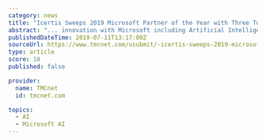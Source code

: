 ```yaml
---
category: news
title: "Icertis Sweeps 2019 Microsoft Partner of the Year with Three Top Awards"
abstract: "... innovation with Microsoft including Artificial Intelligence (AI)-infused applications that use Azure AI and Microsoft Cognitive Services to stitch together several cognitive skills (Text Analytics, Bing Entity Search API, Translator Text API and ..."
publishedDateTime: 2019-07-11T13:17:00Z
sourceUrl: https://www.tmcnet.com/usubmit/-icertis-sweeps-2019-microsoft-partner-the-year-with-/2019/07/11/8984902.htm
type: article
score: 18
published: false

provider:
  name: TMCnet
  id: tmcnet.com

topics:
  - AI
  - Microsoft AI
---
```

